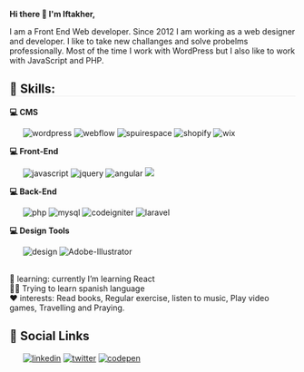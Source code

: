 <b>Hi there 👋 I'm Iftakher,</b>

I am a Front End Web developer. Since 2012 I am working as a web designer and developer. I like to take new challanges and solve probelms professionally. Most of the time I work with WordPress but I also like to work with JavaScript and PHP.

<h2 style="border-bottom:1px solid #ededed;width:100%;">🔭 Skills: </h2>

<b>💻 CMS</b>
<ul>
    <span><img src="https://i.ibb.co/9wF9MXp/wordpress.png" alt="wordpress"></span>
    <span><img src="https://i.ibb.co/315PyZc/webflow.png" alt="webflow"></span>
    <span><img src="https://i.ibb.co/sq0gZRw/spuirespace.png" alt="spuirespace"></span>
    <span><img src="https://i.ibb.co/nmSzfbV/shopify.png" alt="shopify"></span>
    <span><img src="https://i.ibb.co/Q6g6cYc/wix.png" alt="wix"></span>
</ul>


<b>💻 Front-End</b>
<ul>
    <span><img src="https://i.ibb.co/Lv4DJ8S/javascript.png" alt="javascript"></span>
    <span><img src="https://i.ibb.co/FsnqMqc/jquery.png" alt="jquery"></span> 
    <span><img src="https://i.ibb.co/9vrWCpG/angular.png" alt="angular"></span> 
    <span><img src="https://i.ibb.co/hsRBDNT/hcbs.png"></span>
</ul>


<b>💻 Back-End</b>
<ul>
    <span><img src="https://i.ibb.co/N99vTsd/php.png" alt="php"></span>
    <span><img src="https://i.ibb.co/51gTQ7y/mysql.png" alt="mysql"></span>
    <span><img src="https://i.ibb.co/ZNzqNnd/codeigniter.png" alt="codeigniter"></span>
    <span><img src="https://i.ibb.co/PQrxDCN/laravel.png" alt="laravel"></span>
</ul>

<b>💻 Design Tools</b>
<ul>
    <img src="https://i.ibb.co/6WDdQz2/design.png" alt="design">
    <img src="https://i.ibb.co/BrGVsf3/Adobe-Illustrator.png" alt="Adobe-Illustrator">
</ul>

<br>

<div>
    🌱 learning: currently I’m learning React <br>
    👨‍🎓 Trying to learn spanish language <br>
    ❤️ interests: Read books, Regular exercise, listen to music, Play video games, Travelling and Praying.
</div>  


<h2>📱  Social Links</h2>
<ul>    
  <span><a target="_blank" href="https://www.linkedin.com/in/iftakhermasum303/"><img src="https://i.ibb.co/PhTzXFQ/linkedin.png" alt="linkedin"></a></span>    
  <span><a target="_blank" href="https://twitter.com/iftakher303"><img src="https://i.ibb.co/Sdmp26V/twitter.png" alt="twitter"></a></span>  
  <span><a target="_blank" href="https://codepen.io/mdiftakher"><img src="https://i.ibb.co/XVcWXsj/codepen.png" alt="codepen"></a></span> 
</ul>  

<!--
**iftakhermasum/iftakhermasum** is a ✨ _special_ ✨ repository because its `README.md` (this file) appears on your GitHub profile.

Here are some ideas to get you started:

- 🔭 I’m currently working on 
- 👯 I’m looking to collaborate on ...
- 🤔 I’m looking for help with ...
- 💬 Ask me about ...
- 📫 How to reach me: ...
- 😄 Pronouns: ...
- ⚡ Fun fact: ...
- 💬 Ask me about ---
-->
